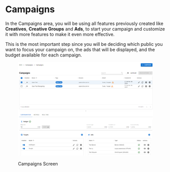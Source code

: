 # Campaigns

In the Campaigns area, you will be using all features previously created like **Creatives**, **Creative Groups** and **Ads**, to start your campaign and customize it with more features to make it even more effective.&#x20;

This is the most important step since you will be deciding which public you want to focus your campaign on, the ads that will be displayed, and the budget available for each campaign.

<figure><img src="../../.gitbook/assets/image (12) (3) (1).png" alt=""><figcaption><p>Campaigns Screen</p></figcaption></figure>
